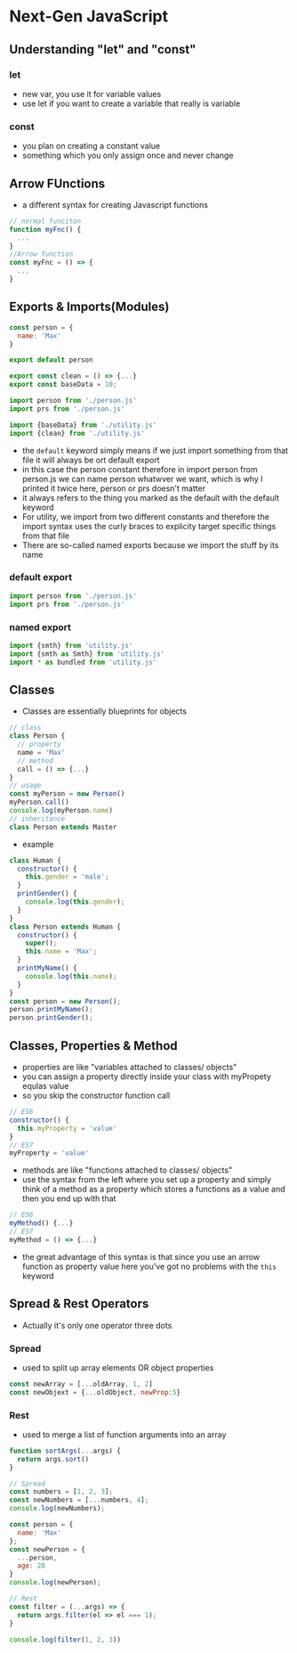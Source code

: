 # Next-Gen JavaScript
## Understanding "let" and "const"
### let
- new var, you use it for variable values
- use let if you want to create a variable that really is variable
### const
- you plan on creating a constant value
- something which you only assign once and never change

## Arrow FUnctions
- a different syntax for creating Javascript functions
```js
// normal funciton
function myFnc() {
  ...
}
//Arrow function
const myFnc = () => {
  ...
}
```


## Exports & Imports(Modules)
```js
const person = {
  name: 'Max'
}

export default person
```
```js
export const clean = () => {...}
export const baseData = 10;
```
```js
import person from './person.js'
import prs from './person.js'

import {baseData} from './utility.js'
import {clean} from './utility.js'
```
- the `default` keyword simply means if we just import something from that file it will always be ort default export
- in this case the person constant therefore in import person from person.js we can name person whatwver we want, which is why I printed it twice here, person or prs doesn't matter
- it always refers to the thing you marked as the default with the default keyword
- For utility, we import from two different constants and therefore the import syntax uses the curly braces to explicity target specific things from that file
- There are so-called named exports because we import the stuff by its name
### default export
```js
import person from './person.js'
import prs from './person.js'
```
### named export
```js
import {smth} from 'utility.js'
import {smth as Smth} from 'utility.js'
import * as bundled from 'utility.js'
```

## Classes
- Classes are essentially blueprints for objects
```js
// class
class Person {
  // property
  name = 'Max'
  // method
  call = () => {...}
}
// usage
const myPerson = new Person()
myPerson.call()
console.log(myPerson.name)
// inheritance
class Person extends Master
```
- example
```js
class Human {
  constructor() {
    this.gender = 'male';
  }
  printGender() {
    console.log(this.gender);
  }
}
class Person extends Human {
  constructor() {
    super();
    this.name = 'Max';
  }
  printMyName() {
    console.log(this.name);
  }
}
const person = new Person();
person.printMyName();
person.printGender();
```

## Classes, Properties & Method
- properties are like "variables attached to classes/ objects"
- you can assign a property directly inside your class with myPropety equlas value
- so you skip the constructor function call
```js
// ES6
constructor() {
  this.myProperty = 'value'
}
// ES7
myProperty = 'value'
```
- methods are like "functions attached to classes/ objects"
- use the syntax from the left where you set up a property and simply think of a method as a property which stores a functions as a value and then you end up with that
```js
// ES6
myMethod() {...}
// ES7
myMethod = () => {...}
```
- the great advantage of this syntax is that since you use an arrow function as property value here you've got no problems with the `this` keyword

## Spread & Rest Operators
- Actually it's only one operator three dots
### Spread
- used to split up array elements OR object properties
```js
const newArray = [...oldArray, 1, 2]
const newObjext = {...oldObject, newProp:5}
```
### Rest
- used to merge a list of function arguments into an array
```js
function sortArgs(...args) {
  return args.sort()
}
```

```js
// Spread
const numbers = [1, 2, 3];
const newNumbers = [...numbers, 4];
console.log(newNumbers);

const person = {
  name: 'Max'
};
const newPerson = {
  ...person,
  age: 28
}
console.log(newPerson);

// Rest
const filter = (...args) => {
  return args.filter(el => el === 1);
}

console.log(filter(1, 2, 3))
```